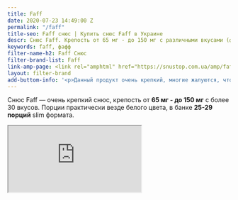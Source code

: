 ```yaml
---
title: Faff
date: 2020-07-23 14:49:00 Z
permalink: "/faff"
title-seo: Faff снюс | Купить снюс Faff в Украине
descr: Снюс Faff. Крепость от 65 мг - до 150 мг с различными вкусами (фанта, спрайт, черная смородина, клубничный чизкейк, малина, двойное яблоко и много других вкусов.
keywords: faff, фафф
filter-name-h2: Faff Снюс
filter-brand-list: Faff
link-amp-page: <link rel="amphtml" href="https://snustop.com.ua/amp/faff">
layout: filter-brand
add-buttom-info: '<p>Данный продукт очень крепкий, многие жалуются, что после использования появляется одышка, повышенное сердцебиение, тошнота (рвота), головокружение (конечно это все защитная реакция организма). Некоторые из продуктов сильно разъедают губу и десну.</p>'
---
```


Снюс Faff — очень крепкий снюс, крепость от <b>65 мг - до 150 мг</b> с более 30 вкусов. Порции практически везде белого цвета, в банке <b>25-29 порций</b> slim формата.
<!-- <div class="mb-3">
	<img class="img-fluid" src="/img/products/faff/open/faff-full-all.jpg" alt="Снюс faff все вкусы">
</div>
 -->
<div class="embed-responsive embed-responsive-16by9 mb-3">
	<iframe class="embed-responsive-item" src="https://www.youtube.com/embed/NTXkb_qVFpU" allowfullscreen></iframe>
</div>